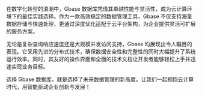 在数字化转型的浪潮中，Gbase 数据库凭借其卓越性能与灵活性，成为云计算环境下的最佳实践选择。作为一款高效稳定的数据管理工具，Gbase 不仅支持海量数据存储与快速处理，更通过深度优化适配于云平台架构，为企业提供灵活可扩展的服务方案。

无论是复杂查询响应速度还是大规模并发访问支持，Gbase 均展现出令人瞩目的表现。它采用先进的分布式技术，确保数据安全性和完整性的同时大幅提升了系统运行效率。同时，其友好的操作界面和全面的技术文档让开发者能够轻松上手并迅速实现业务目标。

选择 Gbase 数据库，就是选择了未来数据管理的新高度。让我们一起拥抱云计算时代，用智能驱动企业创新与发展！